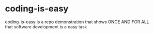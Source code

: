 # coding-is-easy
coding-is-easy is a repo demonstration that shows ONCE AND FOR ALL that software development is a easy task

